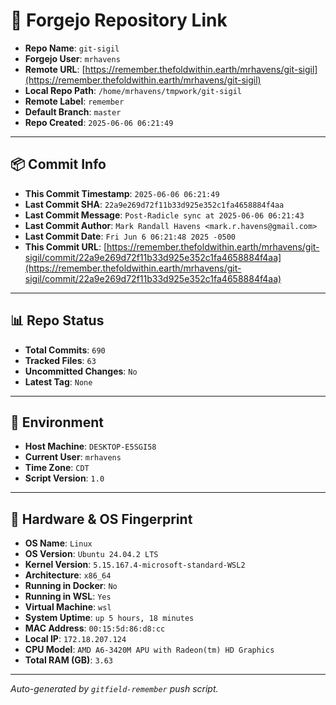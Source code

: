 # 🔗 Forgejo Repository Link

- **Repo Name**: `git-sigil`
- **Forgejo User**: `mrhavens`
- **Remote URL**: [https://remember.thefoldwithin.earth/mrhavens/git-sigil](https://remember.thefoldwithin.earth/mrhavens/git-sigil)
- **Local Repo Path**: `/home/mrhavens/tmpwork/git-sigil`
- **Remote Label**: `remember`
- **Default Branch**: `master`
- **Repo Created**: `2025-06-06 06:21:49`

---

## 📦 Commit Info

- **This Commit Timestamp**: `2025-06-06 06:21:49`
- **Last Commit SHA**: `22a9e269d72f11b33d925e352c1fa4658884f4aa`
- **Last Commit Message**: `Post-Radicle sync at 2025-06-06 06:21:43`
- **Last Commit Author**: `Mark Randall Havens <mark.r.havens@gmail.com>`
- **Last Commit Date**: `Fri Jun 6 06:21:48 2025 -0500`
- **This Commit URL**: [https://remember.thefoldwithin.earth/mrhavens/git-sigil/commit/22a9e269d72f11b33d925e352c1fa4658884f4aa](https://remember.thefoldwithin.earth/mrhavens/git-sigil/commit/22a9e269d72f11b33d925e352c1fa4658884f4aa)

---

## 📊 Repo Status

- **Total Commits**: `690`
- **Tracked Files**: `63`
- **Uncommitted Changes**: `No`
- **Latest Tag**: `None`

---

## 🧭 Environment

- **Host Machine**: `DESKTOP-E5SGI58`
- **Current User**: `mrhavens`
- **Time Zone**: `CDT`
- **Script Version**: `1.0`

---

## 🧬 Hardware & OS Fingerprint

- **OS Name**: `Linux`
- **OS Version**: `Ubuntu 24.04.2 LTS`
- **Kernel Version**: `5.15.167.4-microsoft-standard-WSL2`
- **Architecture**: `x86_64`
- **Running in Docker**: `No`
- **Running in WSL**: `Yes`
- **Virtual Machine**: `wsl`
- **System Uptime**: `up 5 hours, 18 minutes`
- **MAC Address**: `00:15:5d:86:d8:cc`
- **Local IP**: `172.18.207.124`
- **CPU Model**: `AMD A6-3420M APU with Radeon(tm) HD Graphics`
- **Total RAM (GB)**: `3.63`

---

_Auto-generated by `gitfield-remember` push script._
